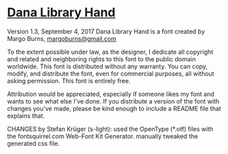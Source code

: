 # [Dana Library Hand](http://margoburns.com/fonts/DanaLibraryHand/)
Version 1.3, September 4, 2017
Dana Library Hand is a font created by Margo Burns, margoburns@gmail.com

To the extent possible under law, as the designer, I dedicate
all copyright and related and neighboring rights to this font
to the public domain worldwide.
This font is distributed without any warranty.
You can copy, modify, and distribute the font,
even for commercial purposes, all without asking permission.
This font is entirely free.


Attribution would be appreciated, especially if someone likes
my font and wants to see what else I've done.
If you distribute a version of the font with changes you've
made, please be kind enough to include a README
file that explains that.


CHANGES by Stefan Krüger (s-light):
used the OpenType (\*.otf) files with the
fontsquirrel.com Web-Font Kit Generator.
manually tweaked the generated css file.
